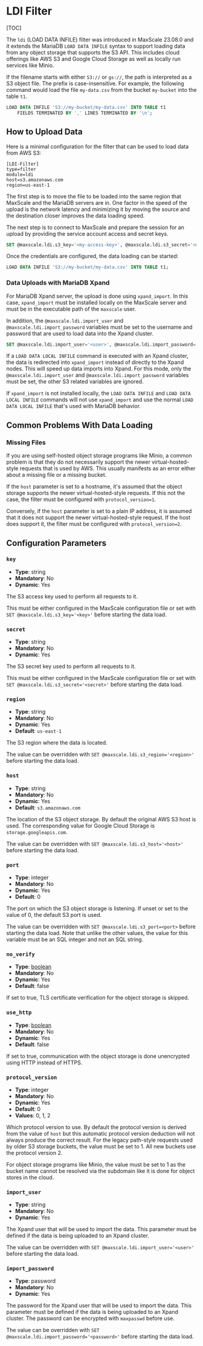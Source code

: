 # LDI Filter

[TOC]

The `ldi` (LOAD DATA INFILE) filter was introduced in MaxScale 23.08.0 and it
extends the MariaDB `LOAD DATA INFILE` syntax to support loading data from any
object storage that supports the S3 API. This includes cloud offerings like AWS
S3 and Google Cloud Storage as well as locally run services like Minio.

If the filename starts with either `S3://` or `gs://`, the path is interpreted
as a S3 object file. The prefix is case-insensitive. For example, the following
command would load the file `my-data.csv` from the bucket `my-bucket` into the
table `t1`.

```sql
LOAD DATA INFILE 'S3://my-bucket/my-data.csv' INTO TABLE t1
    FIELDS TERMINATED BY ',' LINES TERMINATED BY '\n';
```

## How to Upload Data

Here is a minimal configuration for the filter that can be used to load data
from AWS S3:

```
[LDI-Filter]
type=filter
module=ldi
host=s3.amazonaws.com
region=us-east-1
```

The first step is to move the file to be loaded into the same region that
MaxScale and the MariaDB servers are in. One factor in the speed of the upload
is the network latency and minimizing it by moving the source and the
destination closer improves the data loading speed.

The next step is to connect to MaxScale and prepare the session for an upload by
providing the service account access and secret keys.

```sql
SET @maxscale.ldi.s3_key='<my-access-key>', @maxscale.ldi.s3_secret='<my-secret-key>';
```

Once the credentials are configured, the data loading can be started:

```sql
LOAD DATA INFILE 'S3://my-bucket/my-data.csv' INTO TABLE t1;
```

### Data Uploads with MariaDB Xpand

For MariaDB Xpand server, the upload is done using `xpand_import`. In this case,
`xpand_import` must be installed locally on the MaxScale server and must be in
the executable path of the `maxscale` user.

In addition, the `@maxscale.ldi.import_user` and `@maxscale.ldi.import_password`
variables must be set to the username and password that are used to load data
into the Xpand cluster.

```sql
SET @maxscale.ldi.import_user='<user>', @maxscale.ldi.import_password='<password>';
```

If a `LOAD DATA LOCAL INFILE` command is executed with an Xpand cluster,
the data is redirected into `xpand_import` instead of directly to the
Xpand nodes. This will speed up data imports into Xpand. For this mode,
only the `@maxscale.ldi.import_user` and `@maxscale.ldi.import_password`
variables must be set, the other S3 related variables are ignored.

If `xpand_import` is not installed locally, the `LOAD DATA INFILE` and
`LOAD DATA LOCAL INFILE` commands will not use `xpand_import` and use
the normal `LOAD DATA LOCAL INFILE` that's used with MariaDB behavior.

## Common Problems With Data Loading

### Missing Files

If you are using self-hosted object storage programs like Minio, a common
problem is that they do not necessarily support the newer virtual-hosted-style
requests that is used by AWS. This usually manifests as an error either about a
missing file or a missing bucket.

If the `host` parameter is set to a hostname, it's assumed that the object
storage supports the newer virtual-hosted-style requests. If this not the case,
the filter must be configured with `protocol_version=1`.

Conversely, if the `host` parameter is set to a plain IP address, it is assumed
that it does not support the newer virtual-hosted-style request. If the host
does support it, the filter must be configured with `protocol_version=2`.

## Configuration Parameters

### `key`

- **Type**: string
- **Mandatory**: No
- **Dynamic**: Yes

The S3 access key used to perform all requests to it.

This must be either configured in the MaxScale configuration file or set with
`SET @maxscale.ldi.s3_key='<key>'` before starting the data load.

### `secret`

- **Type**: string
- **Mandatory**: No
- **Dynamic**: Yes

The S3 secret key used to perform all requests to it.

This must be either configured in the MaxScale configuration file or set with
`SET @maxscale.ldi.s3_secret='<secret>'` before starting the data load.

### `region`

- **Type**: string
- **Mandatory**: No
- **Dynamic**: Yes
- **Default**: `us-east-1`

The S3 region where the data is located.

The value can be overridden with `SET @maxscale.ldi.s3_region='<region>'` before
starting the data load.

### `host`

- **Type**: string
- **Mandatory**: No
- **Dynamic**: Yes
- **Default**: `s3.amazonaws.com`

The location of the S3 object storage. By default the original AWS S3 host is
used. The corresponding value for Google Cloud Storage is
`storage.googleapis.com`.

The value can be overridden with `SET @maxscale.ldi.s3_host='<host>'` before
starting the data load.

### `port`

- **Type**: integer
- **Mandatory**: No
- **Dynamic**: Yes
- **Default**: 0

The port on which the S3 object storage is listening. If unset or set to the
value of 0, the default S3 port is used.

The value can be overridden with `SET @maxscale.ldi.s3_port=<port>` before
starting the data load. Note that unlike the other values, the value for this
variable must be an SQL integer and not an SQL string.

### `no_verify`

- **Type**: [boolean](../Getting-Started/Configuration-Guide.md#booleans)
- **Mandatory**: No
- **Dynamic**: Yes
- **Default**: false

If set to true, TLS certificate verification for the object storage is skipped.

### `use_http`

- **Type**: [boolean](../Getting-Started/Configuration-Guide.md#booleans)
- **Mandatory**: No
- **Dynamic**: Yes
- **Default**: false

If set to true, communication with the object storage is done unencrypted using
HTTP instead of HTTPS.

### `protocol_version`

- **Type**: integer
- **Mandatory**: No
- **Dynamic**: Yes
- **Default**: 0
- **Values**: 0, 1, 2

Which protocol version to use. By default the protocol version is derived from
the value of `host` but this automatic protocol version deduction will not
always produce the correct result. For the legacy path-style requests used by
older S3 storage buckets, the value must be set to 1. All new buckets use the
protocol version 2.

For object storage programs like Minio, the value must be set to 1 as the bucket
name cannot be resolved via the subdomain like it is done for object stores in
the cloud.

### `import_user`

- **Type**: string
- **Mandatory**: No
- **Dynamic**: Yes

The Xpand user that will be used to import the data. This parameter must be
defined if the data is being uploaded to an Xpand cluster.

The value can be overridden with `SET @maxscale.ldi.import_user='<user>'` before
starting the data load.

### `import_password`

- **Type**: password
- **Mandatory**: No
- **Dynamic**: Yes

The password for the Xpand user that will be used to import the data. This
parameter must be defined if the data is being uploaded to an Xpand cluster. The
password can be encrypted with `maxpasswd` before use.

The value can be overridden with `SET
@maxscale.ldi.import_password='<password>'` before starting the data load.
